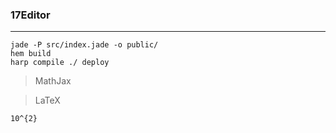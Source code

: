 ###  17Editor

-----------------


```
jade -P src/index.jade -o public/
hem build
harp compile ./ deploy
```

> MathJax

> LaTeX

`10^{2}`
